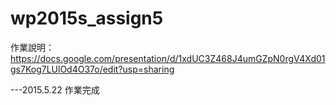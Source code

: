 # wp2015s_assign5
作業說明：
https://docs.google.com/presentation/d/1xdUC3Z468J4umGZpN0rgV4Xd01gs7Kog7LUlOd4O37o/edit?usp=sharing


---2015.5.22 作業完成